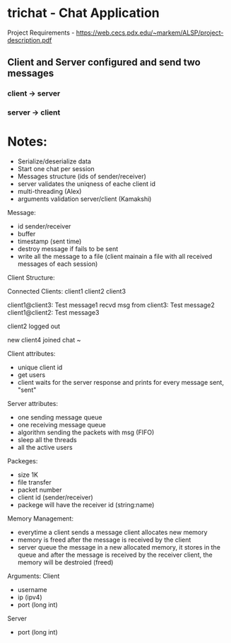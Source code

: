 # trichat - Chat Application


Project Requirements - https://web.cecs.pdx.edu/~markem/ALSP/project-description.pdf


## Client and Server configured and send two messages
### client -> server
### server -> client


# Notes:
- Serialize/deserialize data
- Start one chat per session
- Messages structure (ids of sender/receiver)
- server validates the uniqness of eache client id
- multi-threading (Alex)
- arguments validation server/client (Kamakshi)

Message:
- id sender/receiver
- buffer 
- timestamp (sent time)
- destroy message if fails to be sent
- write all the message to a file (client mainain a file with all received messages of each session)


Client Structure:

Connected Clients:
client1
client2
client3

client1@client3: Test message1
recvd msg from client3: Test message2
client1@client2: Test message3

client2 logged out

new client4 joined chat
~                          

Client attributes:
- unique client id
- get users
- client waits for the server response and prints for every message sent, "sent"

Server attributes:
- one sending message queue
- one receiving message queue
- algorithm sending the packets with msg (FIFO)
- sleep all the threads
- all the active users

Packeges:
- size 1K
- file transfer
- packet number
- client id (sender/receiver)
- packege will have the receiver id (string:name)

Memory Management:
- everytime a client sends a message client allocates new memory
- memory is freed after the message is received by the client
- server queue the message in a new allocated memory, it stores in the queue and after the message is received by the receiver client, the memory will be destroied (freed)

Arguments:
Client
- username
- ip (ipv4)
- port (long int)

Server
- port (long int)

